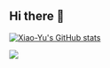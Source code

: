 ## Hi there 👋

<!--
**icanccwhite/icanccwhite** is a ✨ _special_ ✨ repository because its `README.md` (this file) appears on your GitHub profile.

Here are some ideas to get you started:

- 🔭 I’m currently working on ...
- 🌱 I’m currently learning ...
- 👯 I’m looking to collaborate on ...
- 🤔 I’m looking for help with ...
- 💬 Ask me about ...
- 📫 How to reach me: ...
- 😄 Pronouns: ...
- ⚡ Fun fact: ...
-->


[![Xiao-Yu's GitHub stats](https://github-readme-stats.vercel.app/api?username=icanccwhite)](https://github.com/anuraghazra/github-readme-stats)

![](https://komarev.com/ghpvc/?username=icanccwhite&base=1000&abbreviated=true&label=PROFILE+VIEWS)
